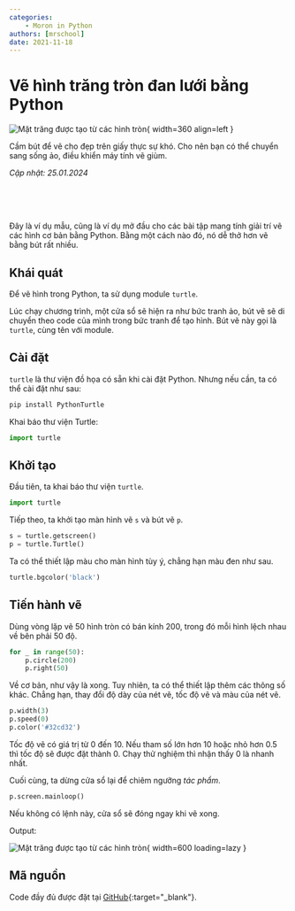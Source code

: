 ```yaml
---
categories:
    - Moron in Python
authors: [mrschool]
date: 2021-11-18
---
```


# Vẽ hình trăng tròn đan lưới bằng Python

![Mặt trăng được tạo từ các hình tròn](https://lh3.googleusercontent.com/pw/ABLVV85y89fTzNdT1a85IhCMDYejQB2FR_MwtlV9-Iwo3Io6HT9JZyUqGQhCy_R0oxN3Z3zJ-RIgV-7388TNsSOjKrhoJBgs_CvR0QryNtJp_Uf9g490epkD=w2400){ width=360 align=left }

Cầm bút để vẽ cho đẹp trên giấy thực sự khó. Cho nên bạn có thể chuyển sang sống ảo, điều khiển máy tính vẽ giùm.

*Cập nhật: 25.01.2024*

<br>
<br>
<br>

<!-- more -->

Đây là ví dụ mẫu, cũng là ví dụ mở đầu cho các bài tập mang tính giải trí vẽ các hình cơ bản bằng Python. Bằng một cách nào đó, nó dễ thở hơn vẽ bằng bút rất nhiều.

## Khái quát

Để vẽ hình trong Python, ta sử dụng module `turtle`.

Lúc chạy chương trình, một cửa sổ sẽ hiện ra như bức tranh ảo, bút vẽ sẽ di chuyển theo code của mình trong bức tranh để tạo hình. Bút vẽ này gọi là `turtle`, cùng tên với module.

## Cài đặt

`turtle` là thư viện đồ họa có sẵn khi cài đặt Python. Nhưng nếu cần, ta có thể cài đặt như sau:

``` ps1
pip install PythonTurtle
```

Khai báo thư viện Turtle:

```py linenums="1"
import turtle
```

## Khởi tạo

Đầu tiên, ta khai báo thư viện `turtle`.

```py linenums="1"
import turtle
```

Tiếp theo, ta khởi tạo màn hình vẽ `s` và bút vẽ `p`.

```py linenums="4"
s = turtle.getscreen()
p = turtle.Turtle()
```

Ta có thể thiết lập màu cho màn hình tùy ý, chẳng hạn màu đen như sau.

```py linenums="7"
turtle.bgcolor('black') 
```

## Tiến hành vẽ

Dùng vòng lặp vẽ 50 hình tròn có bán kính 200, trong đó mỗi hình lệch nhau về bên phải 50 độ.

```py linenums="14"
for _ in range(50):
    p.circle(200)
    p.right(50)
```

Về cơ bản, như vậy là xong. Tuy nhiên, ta có thể thiết lập thêm các thông số khác. Chẳng hạn, thay đổi độ dày của nét vẽ, tốc độ vẽ và màu của nét vẽ.

```py linenums="10"
p.width(3)
p.speed(0)
p.color('#32cd32')
```

Tốc độ vẽ có giá trị từ 0 đến 10. Nếu tham số lớn hơn 10 hoặc nhỏ hơn 0.5 thì tốc độ sẽ được đặt thành 0. Chạy thử nghiệm thì nhận thấy 0 là nhanh nhất.

Cuối cùng, ta dừng cửa sổ lại để chiêm ngưỡng *tác phẩm*.

```py linenums="18"
p.screen.mainloop()
```

Nếu không có lệnh này, cửa sổ sẽ đóng ngay khi vẽ xong.

Output:

![Mặt trăng được tạo từ các hình tròn](https://lh3.googleusercontent.com/zkfen52HfHD2cvLSkcESb4w-69mzv7L7DytJWPM37_KcjxrEgnX8cPfpWLNQyjYGSNMZSeWsPtNiOVzvLDrFFKZGPVPwYWACHxLu3yOirgadXdUOx-QoZM-OUbixkahgbFBq6YshG80=w2400){ width=600 loading=lazy }

## Mã nguồn

Code đầy đủ được đặt tại [GitHub](https://github.com/vtchitruong/Turtle/blob/main/Overlapping_circles/overlap_circles.py){:target="_blank"}.